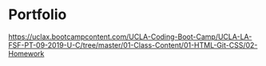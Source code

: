# Portfolio
https://uclax.bootcampcontent.com/UCLA-Coding-Boot-Camp/UCLA-LA-FSF-PT-09-2019-U-C/tree/master/01-Class-Content/01-HTML-Git-CSS/02-Homework
